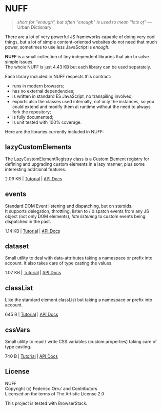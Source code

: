 # NUFF
> *short for "enough", but often "enough" is used to mean "lots of"* — Urban Dictionary

There are a lot of very powerful JS frameworks capable of doing very cool things, but a lot of
simple content-oriented websites do not need that much power, sometimes to use less JavaScript is
*enough*.

**NUFF** is a small collection of tiny independent libraries that aim to solve simple issues.    
The whole NUFF is just 4.43 KB but each library can be used separately.

Each library included in NUFF respects this contract:
- runs in modern browsers;
- has no external dependencies;
- is written in standard ES JavaScript, no transpiling involved;
- exports also the classes used internally, not only the instances, so you could extend and
  modify them at runtime without the need to always fork the repository;
- is fully documented;
- is unit tested with 100% coverage.

Here are the libraries currently included in NUFF:

## lazyCustomElements

The LazyCustomElementRegistry class is a Custom Element registry for defining and upgrading custom
elements in a lazy manner, plus some interesting additional features.

2.09 KB | [Tutorial](docs/lazy-custom-elements-tutorial.md) | [API Docs](docs/lazy-custom-elements.md)

## events

Standard DOM Event listening and dispatching, but on steroids.  
It supports delegation, throttling, listen to / dispatch events from any JS object (not only DOM
elements), *late listening* to custom events being dispatched in the past.

1.14 KB | [Tutorial](docs/events-tutorial.md) | [API Docs](docs/events.md)

## dataset

Small utility to deal with data-attributes taking a namespace or prefix into account.
It also takes care of type casting the values.

1.07 KB | [Tutorial](docs/dataset-tutorial.md) | [API Docs](docs/dataset.md)

## classList

Like the standard element.classList but taking a namespace or prefix into account.

645 B | [Tutorial](docs/classlist-tutorial.md) | [API Docs](docs/classlist.md)

## cssVars

Small utility to read / write CSS variables (custom properties) taking care of type casting.

740 B | [Tutorial](docs/css-vars-tutorial.md) | [API Docs](docs/css-vars.md)


## License

NUFF  
Copyright (c) Federico Orru' and Contributors  
Licensed on the terms of The Artistic License 2.0


This project is tested with BrowserStack.
